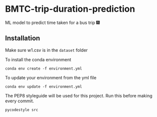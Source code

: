 # BMTC-trip-duration-prediction
ML model to predict time taken for a bus trip :fireworks:

## Installation

Make sure w1.csv is in the `dataset` folder

To install the conda  environment
```
conda env create -f environment.yml
```

To update your environment from the yml file
```
conda env update -f environment.yml
```

The PEP8 styleguide will be used for this project. Run this before making every commit.
``` 
pycodestyle src
```

